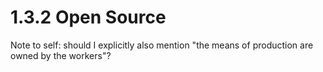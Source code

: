 # 1.3.2 Open Source

Note to self: should I explicitly also mention "the means of production are owned by the workers"?
